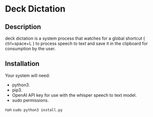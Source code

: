 # Deck Dictation

## Description

deck dictation is a system process that watches for a global shortcut ( ctrl+space+L ) to process speech to text and save it in the clipboard for consumption by the user.

## Installation

Your system will need:

- python3.
- pip3.
- OpenAI API key for use with the whisper speech to text model.
- sudo permissions.

run `sudo python3 install.py`
